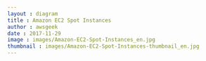 ```yaml
---
layout : diagram
title : Amazon EC2 Spot Instances
author : awsgeek
date : 2017-11-29
image : images/Amazon-EC2-Spot-Instances_en.jpg
thumbnail : images/Amazon-EC2-Spot-Instances-thumbnail_en.jpg
---
```

